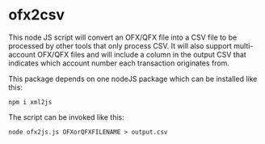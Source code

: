 # ofx2csv

This node JS script will convert an OFX/QFX file into a CSV file to be processed by other tools that only process CSV. It will also support multi-account OFX/QFX files and will include a column in the output CSV that indicates which account number each transaction originates from.

This package depends on one nodeJS package which can be installed like this:
```
npm i xml2js
```

The script can be invoked like this:

```
node ofx2js.js OFXorQFXFILENAME > output.csv
```
